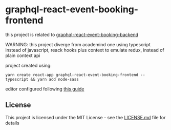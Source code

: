 # graphql-react-event-booking-frontend

this project is related to [graphql-react-event-booking-backend](https://github.com/EdgardoArriagada/graphql-react-event-booking-backend)

WARNING: this project diverge from academind one using typescript instead of javascript, reack hooks plus context to emulate redux, instead of plain context api

project created using:
```
yarn create react-app graphql-react-event-booking-frontend --typescript && yarn add node-sass
```
editor configured following [this guide](https://dev.to/robertcoopercode/using-eslint-and-prettier-in-a-typescript-project-53jb)

## License

This project is licensed under the MIT License - see the [LICENSE.md](LICENSE.md) file for details
